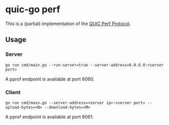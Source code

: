 # quic-go perf

This is a (partial) implementation of the [QUIC Perf Protocol](https://datatracker.ietf.org/doc/html/draft-banks-quic-performance-00).

## Usage

### Server
```commandline
go run cmd/main.go --run-server=true --server-address=0.0.0.0:<server port>
```

A pprof endpoint is available at port 6060.

### Client
```commandline
go run cmd/main.go --server-address=<server ip>:<server port> --upload-bytes=<N> --download-bytes=<M>
```

A pprof endpoint is available at port 6061.
